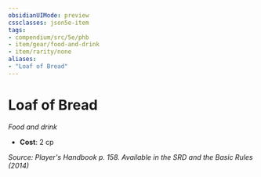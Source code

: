 ```yaml
---
obsidianUIMode: preview
cssclasses: json5e-item
tags:
- compendium/src/5e/phb
- item/gear/food-and-drink
- item/rarity/none
aliases: 
- "Loaf of Bread"
---
```

# Loaf of Bread
*Food and drink*  

- **Cost**: 2 cp

*Source: Player's Handbook p. 158. Available in the <span title='Systems Reference Document (5.1)'>SRD</span> and the Basic Rules (2014)*
